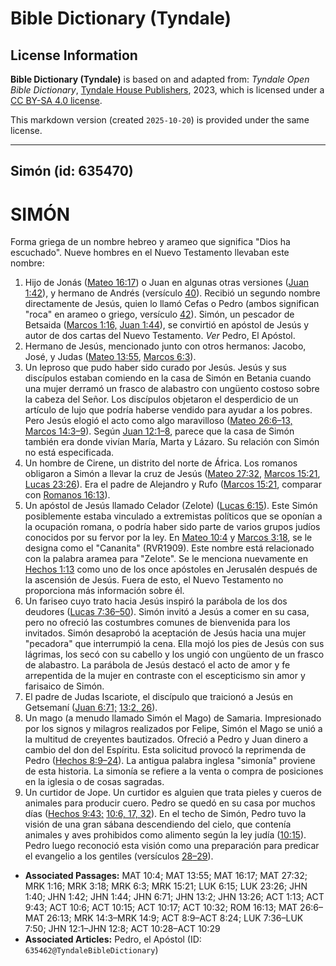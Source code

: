 # Bible Dictionary (Tyndale)

## License Information

**Bible Dictionary (Tyndale)** is based on and adapted from: _Tyndale Open Bible Dictionary_, [Tyndale House Publishers](https://tyndaleopenresources.com/), 2023, which is licensed under a [CC BY-SA 4.0 license](https://creativecommons.org/licenses/by-sa/4.0/legalcode.en).

This markdown version (created `2025-10-20`) is provided under the same license.



--------------------------------

## Simón (id: 635470)

SIMÓN
=====

Forma griega de un nombre hebreo y arameo que significa "Dios ha escuchado". Nueve hombres en el Nuevo Testamento llevaban este nombre:

1. Hijo de Jonás ([Mateo 16:17](https://ref.ly/Matt16:17)) o Juan en algunas otras versiones ([Juan 1:42](https://ref.ly/John1:42)), y hermano de Andrés (versículo [40](https://ref.ly/John1:40)). Recibió un segundo nombre directamente de Jesús, quien lo llamó Cefas o Pedro (ambos significan "roca" en arameo o griego, versículo [42](https://ref.ly/John1:42)). Simón, un pescador de Betsaida ([Marcos 1:16,](https://ref.ly/Mark1:16) [Juan 1:44](https://ref.ly/John1:44)), se convirtió en apóstol de Jesús y autor de dos cartas del Nuevo Testamento. *Ver* Pedro, El Apóstol.
2. Hermano de Jesús, mencionado junto con otros hermanos: Jacobo, José, y Judas ([Mateo 13:55](https://ref.ly/Matt13:55), [Marcos 6:3](https://ref.ly/Mark6:3)).
3. Un leproso que pudo haber sido curado por Jesús. Jesús y sus discípulos estaban comiendo en la casa de Simón en Betania cuando una mujer derramó un frasco de alabastro con ungüento costoso sobre la cabeza del Señor. Los discípulos objetaron el desperdicio de un artículo de lujo que podría haberse vendido para ayudar a los pobres. Pero Jesús elogió el acto como algo maravilloso ([Mateo 26:6–13,](https://ref.ly/Matt26:6-Matt26:13) [Marcos 14:3](https://ref.ly/Mark14:3-Mark14:9)[–](https://ref.ly/Matt26:6-Matt26:13)[9](https://ref.ly/Mark14:3-Mark14:9)). Según [Juan 12:1](https://ref.ly/John12:1-John12:8)[–](https://ref.ly/Matt26:6-Matt26:13)[8](https://ref.ly/John12:1-John12:8), parece que la casa de Simón también era donde vivían María, Marta y Lázaro. Su relación con Simón no está especificada.
4. Un hombre de Cirene, un distrito del norte de África. Los romanos obligaron a Simón a llevar la cruz de Jesús ([Mateo 27:32](https://ref.ly/Matt27:32), [Marcos 15:21](https://ref.ly/Mark15:21), [Lucas 23:26](https://ref.ly/Luke23:26)). Era el padre de Alejandro y Rufo ([Marcos 15:21](https://ref.ly/Mark15:21), comparar con [Romanos 16:13](https://ref.ly/Rom16:13)).
5. Un apóstol de Jesús llamado Celador (Zelote) ([Lucas 6:15](https://ref.ly/Luke6:15)). Este Simón posiblemente estaba vinculado a extremistas políticos que se oponían a la ocupación romana, o podría haber sido parte de varios grupos judíos conocidos por su fervor por la ley. En [Mateo 10:4](https://ref.ly/Matt10:4) y [Marcos 3:18](https://ref.ly/Mark3:18), se le designa como el "Cananita" (RVR1909\). Este nombre está relacionado con la palabra aramea para "Zelote". Se le menciona nuevamente en [Hechos 1:13](https://ref.ly/Acts1:13) como uno de los once apóstoles en Jerusalén después de la ascensión de Jesús. Fuera de esto, el Nuevo Testamento no proporciona más información sobre él.
6. Un fariseo cuyo trato hacia Jesús inspiró la parábola de los dos deudores ([Lucas 7:36–50](https://ref.ly/Luke7:36-Luke7:50)). Simón invitó a Jesús a comer en su casa, pero no ofreció las costumbres comunes de bienvenida para los invitados. Simón desaprobó la aceptación de Jesús hacia una mujer "pecadora" que interrumpió la cena. Ella mojó los pies de Jesús con sus lágrimas, los secó con su cabello y los ungió con ungüento de un frasco de alabastro. La parábola de Jesús destacó el acto de amor y fe arrepentida de la mujer en contraste con el escepticismo sin amor y farisaico de Simón.
7. El padre de Judas Iscariote, el discípulo que traicionó a Jesús en Getsemaní ([Juan 6:71;](https://ref.ly/John6:71) [13:2, 26](https://ref.ly/John13:2,John13:26)).
8. Un mago (a menudo llamado Simón el Mago) de Samaria. Impresionado por los signos y milagros realizados por Felipe, Simón el Mago se unió a la multitud de creyentes bautizados. Ofreció a Pedro y Juan dinero a cambio del don del Espíritu. Esta solicitud provocó la reprimenda de Pedro ([Hechos 8:9](https://ref.ly/Acts8:9-Acts8:24)[–](https://ref.ly/Matt26:6-Matt26:13)[24](https://ref.ly/Acts8:9-Acts8:24)). La antigua palabra inglesa "simonía" proviene de esta historia. La simonía se refiere a la venta o compra de posiciones en la iglesia o de cosas sagradas.
9. Un curtidor de Jope. Un curtidor es alguien que trata pieles y cueros de animales para producir cuero. Pedro se quedó en su casa por muchos días ([Hechos 9:43;](https://ref.ly/Acts9:43) [10:6, 17, 32](https://ref.ly/Acts10:6,Acts10:17,Acts10:32)). En el techo de Simón, Pedro tuvo la visión de una gran sábana descendiendo del cielo, que contenía animales y aves prohibidos como alimento según la ley judía ([10:15](https://ref.ly/Acts10:15)). Pedro luego reconoció esta visión como una preparación para predicar el evangelio a los gentiles (versículos [28](https://ref.ly/Acts10:28-Acts10:29)[–](https://ref.ly/Matt26:6-Matt26:13)[29](https://ref.ly/Acts10:28-Acts10:29)).

* **Associated Passages:** MAT 10:4; MAT 13:55; MAT 16:17; MAT 27:32; MRK 1:16; MRK 3:18; MRK 6:3; MRK 15:21; LUK 6:15; LUK 23:26; JHN 1:40; JHN 1:42; JHN 1:44; JHN 6:71; JHN 13:2; JHN 13:26; ACT 1:13; ACT 9:43; ACT 10:6; ACT 10:15; ACT 10:17; ACT 10:32; ROM 16:13; MAT 26:6–MAT 26:13; MRK 14:3–MRK 14:9; ACT 8:9–ACT 8:24; LUK 7:36–LUK 7:50; JHN 12:1–JHN 12:8; ACT 10:28–ACT 10:29
* **Associated Articles:** Pedro, el Apóstol (ID: `635462@TyndaleBibleDictionary`)

